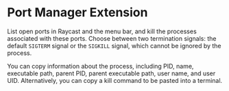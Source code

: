 # Port Manager Extension

List open ports in Raycast and the menu bar, and kill the processes associated with these ports. Choose between two termination signals: the default `SIGTERM` signal or the `SIGKILL` signal, which cannot be ignored by the process.

You can copy information about the process, including PID, name, executable path, parent PID, parent executable path, user name, and user UID. Alternatively, you can copy a kill command to be pasted into a terminal.
